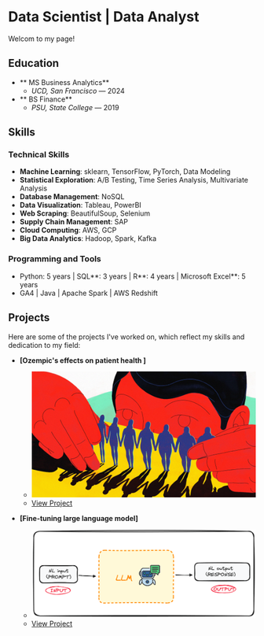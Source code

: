 # Data Scientist | Data Analyst
Welcom to my page!


## Education
- ** MS Business Analytics**
  - *UCD, San Francisco* — 2024
- ** BS Finance**
  - *PSU, State College* — 2019

## Skills
### Technical Skills
- **Machine Learning**: sklearn, TensorFlow, PyTorch, Data Modeling
- **Statistical Exploration**: A/B Testing, Time Series Analysis, Multivariate Analysis
- **Database Management**: NoSQL
- **Data Visualization**: Tableau, PowerBI
- **Web Scraping**: BeautifulSoup, Selenium
- **Supply Chain Management**: SAP
- **Cloud Computing**: AWS, GCP
- **Big Data Analytics**: Hadoop, Spark, Kafka

### Programming and Tools
- Python: 5 years | SQL**: 3 years | R**: 4 years | Microsoft Excel**: 5 years
- GA4 | Java | Apache Spark | AWS Redshift


## Projects
Here are some of the projects I've worked on, which reflect my skills and dedication to my field:
- **[Ozempic's effects on patient health ]**
  - ![Project Image](asset/Ozempic.webp)
  - [View Project](https://github.com/KawehiW/Ozempic)

- **[Fine-tuning large language model]**
  - ![Project Image](asset/LLM.webp)
  - [View Project]([https://github.com/KawehiW/Fine-Tuning-LLM])



